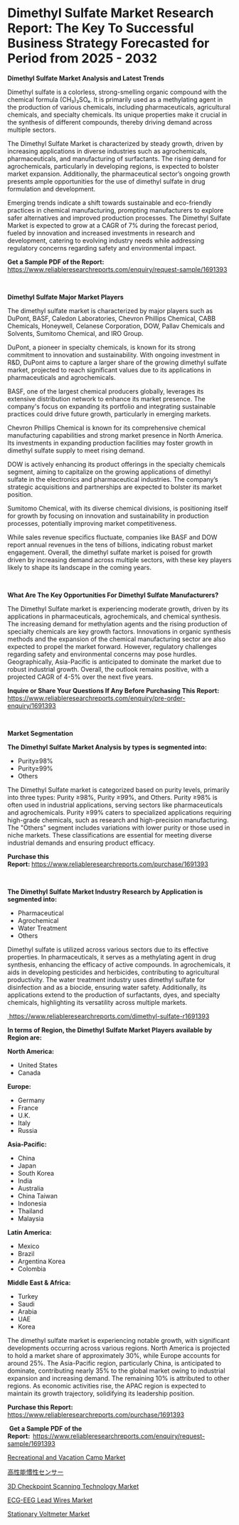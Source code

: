 <p><h1>Dimethyl Sulfate Market Research Report: The Key To Successful Business Strategy Forecasted for Period from 2025 - 2032</h1></p><p><strong>Dimethyl Sulfate Market Analysis and Latest Trends</strong></p>
<p><p>Dimethyl sulfate is a colorless, strong-smelling organic compound with the chemical formula (CH₃)₂SO₄. It is primarily used as a methylating agent in the production of various chemicals, including pharmaceuticals, agricultural chemicals, and specialty chemicals. Its unique properties make it crucial in the synthesis of different compounds, thereby driving demand across multiple sectors.</p><p>The Dimethyl Sulfate Market is characterized by steady growth, driven by increasing applications in diverse industries such as agrochemicals, pharmaceuticals, and manufacturing of surfactants. The rising demand for agrochemicals, particularly in developing regions, is expected to bolster market expansion. Additionally, the pharmaceutical sector’s ongoing growth presents ample opportunities for the use of dimethyl sulfate in drug formulation and development.</p><p>Emerging trends indicate a shift towards sustainable and eco-friendly practices in chemical manufacturing, prompting manufacturers to explore safer alternatives and improved production processes. The Dimethyl Sulfate Market is expected to grow at a CAGR of 7% during the forecast period, fueled by innovation and increased investments in research and development, catering to evolving industry needs while addressing regulatory concerns regarding safety and environmental impact.</p></p>
<p><strong>Get a Sample PDF of the Report:&nbsp;</strong> <a href="https://www.reliableresearchreports.com/enquiry/request-sample/1691393?utm_campaign=38&utm_medium=2&utm_source=Github&utm_content=ia&utm_term=27032025&utm_id=dimethyl-sulfate">https://www.reliableresearchreports.com/enquiry/request-sample/1691393</a></p>
<p>&nbsp;</p>
<p><strong>Dimethyl Sulfate Major Market Players</strong></p>
<p><p>The dimethyl sulfate market is characterized by major players such as DuPont, BASF, Caledon Laboratories, Chevron Phillips Chemical, CABB Chemicals, Honeywell, Celanese Corporation, DOW, Pallav Chemicals and Solvents, Sumitomo Chemical, and IRO Group. </p><p>DuPont, a pioneer in specialty chemicals, is known for its strong commitment to innovation and sustainability. With ongoing investment in R&D, DuPont aims to capture a larger share of the growing dimethyl sulfate market, projected to reach significant values due to its applications in pharmaceuticals and agrochemicals.</p><p>BASF, one of the largest chemical producers globally, leverages its extensive distribution network to enhance its market presence. The company's focus on expanding its portfolio and integrating sustainable practices could drive future growth, particularly in emerging markets.</p><p>Chevron Phillips Chemical is known for its comprehensive chemical manufacturing capabilities and strong market presence in North America. Its investments in expanding production facilities may foster growth in dimethyl sulfate supply to meet rising demand.</p><p>DOW is actively enhancing its product offerings in the specialty chemicals segment, aiming to capitalize on the growing applications of dimethyl sulfate in the electronics and pharmaceutical industries. The company’s strategic acquisitions and partnerships are expected to bolster its market position.</p><p>Sumitomo Chemical, with its diverse chemical divisions, is positioning itself for growth by focusing on innovation and sustainability in production processes, potentially improving market competitiveness.</p><p>While sales revenue specifics fluctuate, companies like BASF and DOW report annual revenues in the tens of billions, indicating robust market engagement. Overall, the dimethyl sulfate market is poised for growth driven by increasing demand across multiple sectors, with these key players likely to shape its landscape in the coming years.</p></p>
<p>&nbsp;</p>
<p><strong>What Are The Key Opportunities For Dimethyl Sulfate Manufacturers?</strong></p>
<p><p>The Dimethyl Sulfate market is experiencing moderate growth, driven by its applications in pharmaceuticals, agrochemicals, and chemical synthesis. The increasing demand for methylation agents and the rising production of specialty chemicals are key growth factors. Innovations in organic synthesis methods and the expansion of the chemical manufacturing sector are also expected to propel the market forward. However, regulatory challenges regarding safety and environmental concerns may pose hurdles. Geographically, Asia-Pacific is anticipated to dominate the market due to robust industrial growth. Overall, the outlook remains positive, with a projected CAGR of 4-5% over the next five years.</p></p>
<p><strong>Inquire or Share Your Questions If Any Before Purchasing This Report:</strong> <a href="https://www.reliableresearchreports.com/enquiry/pre-order-enquiry/1691393?utm_campaign=38&utm_medium=2&utm_source=Github&utm_content=ia&utm_term=27032025&utm_id=dimethyl-sulfate">https://www.reliableresearchreports.com/enquiry/pre-order-enquiry/1691393</a></p>
<p>&nbsp;</p>
<p><strong>Market Segmentation</strong></p>
<p><strong>The Dimethyl Sulfate Market Analysis by types is segmented into:</strong></p>
<p><ul><li>Purity≥98%</li><li>Purity≥99%</li><li>Others</li></ul></p>
<p><p>The Dimethyl Sulfate market is categorized based on purity levels, primarily into three types: Purity ≥98%, Purity ≥99%, and Others. Purity ≥98% is often used in industrial applications, serving sectors like pharmaceuticals and agrochemicals. Purity ≥99% caters to specialized applications requiring high-grade chemicals, such as research and high-precision manufacturing. The "Others" segment includes variations with lower purity or those used in niche markets. These classifications are essential for meeting diverse industrial demands and ensuring product efficacy.</p></p>
<p><strong>Purchase this Report:&nbsp;</strong><a href="https://www.reliableresearchreports.com/purchase/1691393?utm_campaign=38&utm_medium=2&utm_source=Github&utm_content=ia&utm_term=27032025&utm_id=dimethyl-sulfate">https://www.reliableresearchreports.com/purchase/1691393</a></p>
<p>&nbsp;</p>
<p><strong>The Dimethyl Sulfate Market Industry Research by Application is segmented into:</strong></p>
<p><ul><li>Pharmaceutical</li><li>Agrochemical</li><li>Water Treatment</li><li>Others</li></ul></p>
<p><p>Dimethyl sulfate is utilized across various sectors due to its effective properties. In pharmaceuticals, it serves as a methylating agent in drug synthesis, enhancing the efficacy of active compounds. In agrochemicals, it aids in developing pesticides and herbicides, contributing to agricultural productivity. The water treatment industry uses dimethyl sulfate for disinfection and as a biocide, ensuring water safety. Additionally, its applications extend to the production of surfactants, dyes, and specialty chemicals, highlighting its versatility across multiple markets.</p></p>
<p><a href="https://www.reliableresearchreports.com/dimethyl-sulfate-r1691393?utm_campaign=38&utm_medium=2&utm_source=Github&utm_content=ia&utm_term=27032025&utm_id=dimethyl-sulfate">&nbsp;https://www.reliableresearchreports.com/dimethyl-sulfate-r1691393</a></p>
<p><strong>In terms of Region, the Dimethyl Sulfate Market Players available by Region are:</strong></p>
<p>
    <p> <strong> North America: </strong>
        <ul>
            <li>United States</li>
            <li>Canada</li>
        </ul>
        </p> 
    <p> <strong> Europe: </strong>
        <ul>
            <li>Germany</li>
            <li>France</li>
            <li>U.K.</li>
            <li>Italy</li>
            <li>Russia</li>
        </ul>
        </p> 
    <p> <strong> Asia-Pacific: </strong>
        <ul>
            <li>China</li>
            <li>Japan</li>
            <li>South Korea</li>
            <li>India</li>
            <li>Australia</li>
            <li>China Taiwan</li>
            <li>Indonesia</li>
            <li>Thailand</li>
            <li>Malaysia</li>
        </ul>
        </p> 
    <p> <strong> Latin America: </strong>
        <ul>
            <li>Mexico</li>
            <li>Brazil</li>
            <li>Argentina Korea</li>
            <li>Colombia</li>
        </ul>
        </p> 
    <p> <strong> Middle East & Africa: </strong>
        <ul>
            <li>Turkey</li>
            <li>Saudi</li>
            <li>Arabia</li>
            <li>UAE</li>
            <li>Korea</li>
        </ul>
    </p>
    </p>
<p><p>The dimethyl sulfate market is experiencing notable growth, with significant developments occurring across various regions. North America is projected to hold a market share of approximately 30%, while Europe accounts for around 25%. The Asia-Pacific region, particularly China, is anticipated to dominate, contributing nearly 35% to the global market owing to industrial expansion and increasing demand. The remaining 10% is attributed to other regions. As economic activities rise, the APAC region is expected to maintain its growth trajectory, solidifying its leadership position.</p></p>
<p><strong>Purchase this Report: </strong><a href="https://www.reliableresearchreports.com/purchase/1691393?utm_campaign=38&utm_medium=2&utm_source=Github&utm_content=ia&utm_term=27032025&utm_id=dimethyl-sulfate">https://www.reliableresearchreports.com/purchase/1691393</a></p>
<p>&nbsp;<strong>Get a Sample PDF of the Report:&nbsp;&nbsp;</strong><a href="https://www.reliableresearchreports.com/enquiry/request-sample/1691393?utm_campaign=38&utm_medium=2&utm_source=Github&utm_content=ia&utm_term=27032025&utm_id=dimethyl-sulfate">https://www.reliableresearchreports.com/enquiry/request-sample/1691393</a></p>
<p><strong></strong></p>
<p><p><a href="https://github.com/drielvinki/Market-Research-Report-List-1/blob/main/recreational-and-vacation-camp-market.md?utm_campaign=38&utm_medium=2&utm_source=Github&utm_content=ia&utm_term=27032025&utm_id=dimethyl-sulfate">Recreational and Vacation Camp Market</a></p><p><a href="https://github.com/mohamedbakry57/Market-Research-Report-List-7/blob/main/247408749317.md?utm_campaign=38&utm_medium=2&utm_source=Github&utm_content=ia&utm_term=27032025&utm_id=dimethyl-sulfate">高性能慣性センサー</a></p><p><a href="https://github.com/decockogbaro25/Market-Research-Report-List-1/blob/main/3d-checkpoint-scanning-technology-market.md?utm_campaign=38&utm_medium=2&utm_source=Github&utm_content=ia&utm_term=27032025&utm_id=dimethyl-sulfate">3D Checkpoint Scanning Technology Market</a></p><p><a href="https://github.com/panciujoslin3/Market-Research-Report-List-1/blob/main/ecg-eeg-lead-wires-market.md?utm_campaign=38&utm_medium=2&utm_source=Github&utm_content=ia&utm_term=27032025&utm_id=dimethyl-sulfate">ECG-EEG Lead Wires Market</a></p><p><a href="https://github.com/ghaligopezf5/Market-Research-Report-List-1/blob/main/stationary-voltmeter-market.md?utm_campaign=38&utm_medium=2&utm_source=Github&utm_content=ia&utm_term=27032025&utm_id=dimethyl-sulfate">Stationary Voltmeter Market</a></p></p>